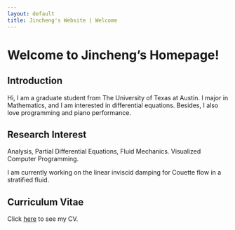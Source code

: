 ```yaml
---
layout: default
title: Jincheng's Website | Welcome
---
```


# Welcome to Jincheng’s Homepage!
	
## Introduction

Hi, I am a graduate student from The University of Texas at Austin. I major in Mathematics, and I am interested in differential equations. Besides, I also love programming and piano performance.
	
## Research Interest
Analysis, Partial Differential Equations, Fluid Mechanics. Visualized Computer Programming.

I am currently working on the linear inviscid damping for Couette flow in a stratified fluid.

## Curriculum Vitae

Click [here](/users/jcyang/assets/files/cv.pdf) to see my CV.